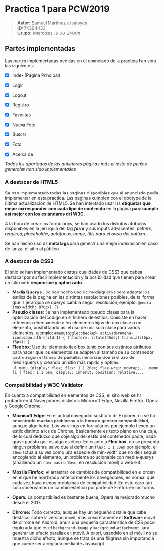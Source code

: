 # Practica 1 para PCW2019
> **Autor:** Samuel Martinez Javaloyes  
> **ID:** 74394433  
> **Grupo:** Miercoles *19:00-21:00h*  


## Partes implementadas

Las partes implementadas pedidas en el enunciado de la practica han sido las siguientes:

-  [x] Index (Página Principal)

-  [x] Login

-  [x] Logout

-  [x] Registro

-  [x] Favoritas

-  [x] Nueva Foto

-  [x] Buscar

-  [x] Foto

-  [x] Acerca de

*Todos los apartados de las anteriores páginas más el resto de puntos generales han sido implementados*

### A destacar de HTML5

Se han implementado todas las paginas disponibles que el enunciado pedía implementar en esta práctica. Las paginas cumplen con el doctype de la última actualización de HTML5. Se han intentado usar las **etiquetas que mejor corresponden con cada tipo de contenido** en la página **para cumplir así mejor con los estándares del W3C**.

  

A la hora de crear los formularios, se han usado los distintos atributos disponibles en la jerarquia del tag ***form*** y sus inputs adyacentes: *pattern, required, placeholder, autofocus, name, title para el aviso del pattern...*

  

Se han hecho uso de **metatags** para generar una mejor indexación en caso de lanzar el sitio al público

  

### A destacar de CSS3

El sitio se han implementado ciertas cualidades de CSS3 que caben destacar por su facil implementación y la posibilidad que tienen para crear un sitio web **responsive y optimizado**.

  

-  **Media Querys** : Se han hecho uso de mediaquerys para adaptar los estilos de la pagina en las distintas resoluciones posibles, de tal forma que la jerarquia de querys cambia segun resolución, ejemplo: `@media (max-width: 870px) {}`
- **Pseudo clases**: Se han implementado pseudo clases para la optimización del codigo en el fichero de estilos. Consiste en hacer referencia directamente a los elementos hijos de una clase o un elemento, posibilitando asi el uso de una sola clase para varios elementos, ejemplo:
`#menutoggle:checked+.activador#menu-icon>span:nth-child(1) { transform: rotate(45deg) translate(6px, 15px); }`
- **Flex box**: Uso del elemento flex-box junto con sus distintos atributos para hacer que los elementos se adapten al tamaño de su contenedor padre según el tamao de pantalla, minimizandoa si el uso de mediaquerys y creando un sitio más rapido y optimo.  
`ul.menu {display: flex; flex: 1 1 20em; flex-wrap: nowrap;...`
`.menu li { flex: 1 1 5em; display: inherit; position: relative;...`


### Compatibilidad y W3C Validator

En cuanto a compatibilidad en elementos de CSS, el sitio web se ha probado en 4 Navegadores distintos: Microsoft Edge, Mozilla Firefox, Opera y Google Chrome.

- **Microsoft Edge:** En el actual navegador sustituto de Explorer, no se ha encontrado muchos problemas a la hora de generar compatibilidad, aunque algo había. Los warnings en formularios por ejemplo tienen un estilo distinto a los de Chrome, básicamente es texto plano en una caja, de lo cual deduzco que coje algo del estilo del contenedor padre, nada grave puesto que es algo estético. En cuanto a **Flex-box**, no se presenta ningun problema, salvo que al definir un `flex: 1 1 30em` por ejemplo, el `30em` actua a su vez como una especie de min-width que no deja seguir encogiendo al elemento, un problema solucionable con media-querys (añadiendo un `flex-basis:15em ` en resolución movil) o web-kit.

- **Mozilla Firefox:** Al arrastrar los cambios de compatibilidad en el orden en el que he nombrado anteriormente los navegadores, es normal que cada vez haya menos problemas de compatibilidad. En este caso tan solo observamos un cambio estético por parte de Firefox en los forms.

- **Opera:** La compatibilad es bastante buena, Opera ha mejorado mucho desde el 2017.

- **Chrome:** Todo correcto, aunque hay un pequeño detalle que cabe destacar sobre la version movil, mas concretamente el 
**Software** movil de chrome en Android, anula una pequeña caracteristica de CSS poco explorada que es el `background-image` y `background-attachment` para generar un efecto parallax en movil. A priori, usandolo en el móvil no se muestra dicho efecto, aunque se trata de una filigrana sin importancia que puede ser arreglada mediante Javascript.

